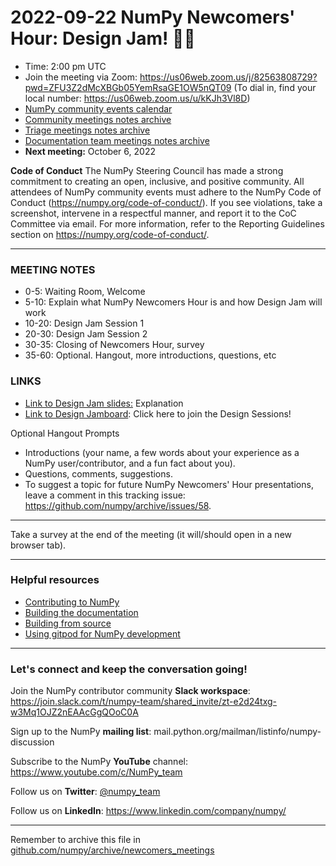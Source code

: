 # 2022-09-22 NumPy Newcomers' Hour: Design Jam! 🎨🤝

- Time: 2:00 pm UTC
- Join the meeting via Zoom: https://us06web.zoom.us/j/82563808729?pwd=ZFU3Z2dMcXBGb05YemRsaGE1OW5nQT09
(To dial in, find your local number: https://us06web.zoom.us/u/kKJh3Vl8D)
- [NumPy community events calendar](https://scientific-python.org/calendars/) 
- [Community meetings notes archive](https://github.com/numpy/archive/tree/main/community_meetings)
- [Triage meetings notes archive](https://github.com/numpy/archive/tree/master/triage_meetings)
- [Documentation team meetings notes archive](https://github.com/numpy/archive/tree/main/docs_team_meetings)
- **Next meeting:** October 6, 2022

**Code of Conduct**
The NumPy Steering Council has made a strong commitment to creating an open, inclusive, and positive community. 
All attendees of NumPy community events must adhere to the NumPy Code of Conduct (https://numpy.org/code-of-conduct/). 
If you see violations, take a screenshot, intervene in a respectful manner, and report it to the CoC Committee via email. For more information, refer to the Reporting Guidelines section on https://numpy.org/code-of-conduct/.

---

### MEETING NOTES
- 0-5: Waiting Room, Welcome
- 5-10: Explain what NumPy Newcomers Hour is and how Design Jam will work
- 10-20: Design Jam Session 1
- 20-30: Design Jam Session 2
- 30-35: Closing of Newcomers Hour, survey
- 35-60: Optional. Hangout, more introductions, questions, etc

### LINKS
- [Link to Design Jam slides:](https://docs.google.com/presentation/d/1zQ9mGzs4360IXuUQBVs5kk80xJfrK8QD4VWBos1xXIA/edit?usp=sharing) Explanation
- [Link to Design Jamboard](https://jamboard.google.com/d/10dIw7ptXrFwPpHin1DgMQsi5i-KCVn10BpCshtOgUq8/edit?usp=sharing): Click here to join the Design Sessions!

Optional Hangout Prompts
* Introductions (your name, a few words about your experience as a NumPy user/contributor, and a fun fact about you).
* Questions, comments, suggestions.
* To suggest a topic for future NumPy Newcomers' Hour presentations, leave a comment in this tracking issue: https://github.com/numpy/archive/issues/58.

___

Take a survey at the end of the meeting (it will/should open in a new browser tab).

---
### Helpful resources

- [Contributing to NumPy](https://numpy.org/devdocs/dev/index.html)
- [Building the documentation](https://numpy.org/devdocs/dev/howto_build_docs.html)
- [Building from source](https://numpy.org/devdocs/user/building.html)
- [Using gitpod for NumPy development](https://numpy.org/devdocs/dev/development_gitpod.html)

---
### Let's connect and keep the conversation going!
Join the NumPy contributor community **Slack workspace**: https://join.slack.com/t/numpy-team/shared_invite/zt-e2d24txg-w3Mq1OJZ2nEAAcGgQOoC0A

Sign up to the NumPy **mailing list**: mail.python.org/mailman/listinfo/numpy-discussion

Subscribe to the NumPy **YouTube** channel: https://www.youtube.com/c/NumPy_team


Follow us on **Twitter**: [@numpy_team](https://twitter.com/numpy_team)

Follow us on **LinkedIn**: https://www.linkedin.com/company/numpy/

---
Remember to archive this file in [github.com/numpy/archive/newcomers_meetings](https://github.com/numpy/archive/tree/main/newcomers_meetings)

